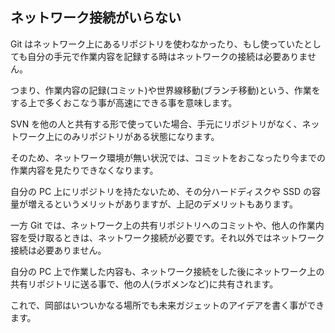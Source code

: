 ## ネットワーク接続がいらない

Git はネットワーク上にあるリポジトリを使わなかったり、もし使っていたとしても自分の手元で作業内容を記録する時はネットワークの接続は必要ありません。

つまり、作業内容の記録(コミット)や世界線移動(ブランチ移動)という、作業をする上で多くおこなう事が高速にできる事を意味します。

SVN を他の人と共有する形で使っていた場合、手元にリポジトリがなく、ネットワーク上にのみリポジトリがある状態になります。

そのため、ネットワーク環境が無い状況では、コミットをおこなったり今までの作業内容を見たりできなくなります。

自分の PC 上にリポジトリを持たないため、その分ハードディスクや SSD の容量が増えるというメリットがありますが、上記のデメリットもあります。

一方 Git では、ネットワーク上の共有リポジトリへのコミットや、他人の作業内容を受け取るときは、ネットワーク接続が必要です。それ以外ではネットワーク接続は必要ありません。

自分の PC 上で作業した内容も、ネットワーク接続をした後にネットワーク上の共有リポジトリに送る事で、他の人(ラボメンなど)に共有されます。

これで、岡部はいついかなる場所でも未来ガジェットのアイデアを書く事ができます。
